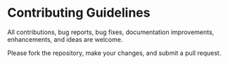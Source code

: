 # Contributing Guidelines

All contributions, bug reports, bug fixes, documentation improvements, enhancements, and ideas are welcome.

Please fork the repository, make your changes, and submit a pull request.
